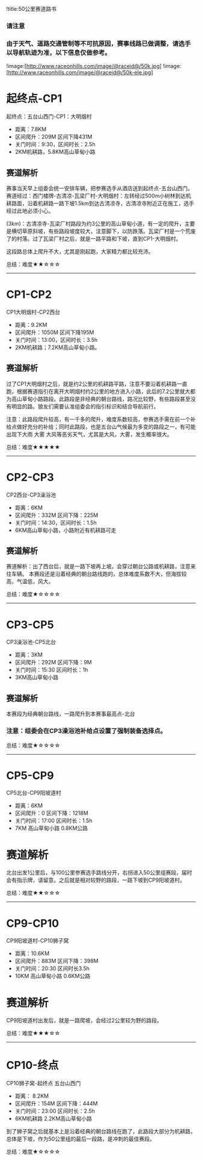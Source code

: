 !title:50公里赛道路书

### 请注意
### 由于天气、道路交通管制等不可抗原因，赛事线路已做调整，请选手以导航轨迹为准，以下信息仅做参考。


!image:[http://www.raceonhills.com/image/@raceid@/50k.jpg]
!image:[http://www.raceonhills.com/image/@raceid@/50k-ele.jpg]

# 起终点-CP1
起终点：五台山西门-CP1：大明烟村
* 距离：7.8KM
* 区间爬升：209M  区间下降431M
* 关门时间：9:30，区间时长：2.5h
* 2KM机耕路，5.8KM高山草甸小路

## 赛道解析
赛事当天早上组委会统一安排车辆，把参赛选手从酒店送到起终点-五台山西门。
赛道经过：西门楼牌-古清凉-瓦梁厂村-大明烟村：左转经过500m小树林到达机耕路面，沿着机耕路一路下坡1.5km到达古清凉寺，古清凉寺附近正在施工，选手经过此地必须小心。

(3km)：古清凉寺-瓦梁厂村路段为约3公里的高山草甸小道，有一定的爬升，主要是横切草原斜坡，有些路段坡度较大，注意脚下，以防跌落。瓦梁厂村是一个荒废了的村落。过了瓦梁厂村之后，就是一路平路和下坡，直到CP1-大明烟村。

这段路总体上爬升不大，尤其是刚起跑，大家精力都比较充沛。

总结：难度★★☆☆☆

---

# CP1-CP2

CP1大明烟村-CP2西台
* 距离：9.2KM
* 区间爬升：1050M  区间下降195M
* 关门时间：13:00，区间时长：3.5h
* 2KM机耕路；7.2KM高山草甸小路。

## 赛道解析
过了CP1大明烟村之后，就是约2公里的机耕路平路，注意不要沿着机耕路一直跑，根据赛道指引在离开大明烟村约2公里的地方进入小路，此后的7.2公里就大都为高山草甸小路路段。此路段是非经典的朝台路线，路况比较野，有些路段甚至没有明显的路。狼友们需要认准组委会的指引标识和结合导航前行。

注意：此路段爬升较高，有一千多的爬升，难度系数较高，参赛选手需在前一个补给点做好充分的补给；同时此路段，也是五台山气候最为多变的路段之一，有可能出现下大雨 大雾 大风等恶劣天气，尤其是大风，大雾，发生概率很大。

总结：难度★★★★★

---

# CP2-CP3
CP2西台-CP3澡浴池
* 距离：6KM
* 区间爬升：332M 区间下降：225M
* 关门时间：14:30，区间时长：1.5h
* 6KM高山草甸小路，小路附近有机耕路可走

## 赛道解析
赛道解析：出了西台后，就是一路下坡再上坡。会穿过朝台公路或机耕路，注意来往车辆。
本赛段还是沿着经典的朝台路线跑的，总体难度系数不大，但海拔较高，气温低，风大。

总结：难度★☆☆☆☆

---
# CP3-CP5
CP3澡浴池-CP5北台
* 距离：3KM
* 区间爬升：292M 区间下降：9M
* 关门时间：15:30 区间时长：1h
* 3KM高山草甸小路

## 赛道解析
本赛段为经典朝台路线，一路爬升到本赛事最高点-北台

### 注意：组委会在CP3澡浴池补给点设置了强制装备选择点。

总结：难度★☆☆☆☆

---
# CP5-CP9
CP5北台-CP9阳坡道村
* 距离：6KM
* 区间爬升：0  区间下降：1218M
* 关门时间：17:00 区间时长：1.5h
* 7KM 高山草甸小路  0.8KM公路

# 赛道解析
北台出发1公里后，与100公里参赛选手路线分开，右拐进入50公里组赛段，届时会有指示牌，请留意。之后就是相对较野的路段，一路下坡到CP9阳坡道村。

总结：难度★★☆☆☆

---
# CP9-CP10

CP9阳坡道村-CP10狮子窝
* 距离：10.6KM
* 区间爬升：883M 区间下降：398M
* 关门时间：20:30 区间时长3.5h
* 10KM 高山草甸小路  0.6KM公路

# 赛道解析
CP9阳坡道村出发后，就是一路爬坡，会经过2公里较为野的路段。

总结：难度★★★☆☆

---
# CP10-终点

CP10狮子窝-起终点 五台山西门
* 距离： 8.2KM
* 区间爬升：154M 区间下降：444M
* 关门时间：23:00  区间时长：2.5h
* 6KM机耕路   2.2KM高山草甸小路

到了狮子窝之后就基本上是沿着经典的朝台路线在跑了，此路段大部分为机耕路，总体是下坡，作为50公里组的最后一段路，是冲刺的最佳赛段。

总结：难度★☆☆☆☆
